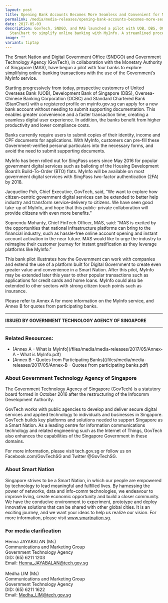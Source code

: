 ```yaml
---
layout: post
title: Opening Bank Accounts Becomes More Seamless and Convenient for MyInfo Users
permalink: /media/media-releases/opening-bank-accounts-becomes-more-seamless-and-convenient-for-myinfo-users/
date: 2017-05-03
description: GovTech, SNDGO, and MAS launched a pilot with UOB, DBS, OCBC, and
  StanChart to simplify online banking with MyInfo. A streamlined process. 💻📂
image: ""
variant: tiptap
---
```

The Smart Nation and Digital Government Office (SNDGO) and Government Technology Agency (GovTech), in collaboration with the Monetary Authority of Singapore (MAS), have begun a pilot with four banks to explore simplifying online banking transactions with the use of the Government’s MyInfo service.

Starting progressively from today, prospective customers of United Overseas Bank (UOB), Development Bank of Singapore (DBS), Oversea-Chinese Banking Corporation (OCBC) and Standard Chartered Bank (StanChart) with a registered profile on myinfo.gov.sg can apply for a new bank account without needing to submit supporting documentation. This enables greater convenience and a faster transaction time, creating a seamless digital user experience. In addition, the banks benefit from higher productivity and lower compliance costs.

Banks currently require users to submit copies of their identity, income and CPF documents for applications. With MyInfo, customers can pre-fill these Government-verified personal particulars into the necessary forms, and avoid the need to submit supporting documents.

MyInfo has been rolled out for SingPass users since May 2016 for popular government digital services such as balloting of the Housing Development Board’s Build-To-Order (BTO) flats. MyInfo will be available on most government digital services with SingPass two-factor authentication (2FA) by 2018.

Jacqueline Poh, Chief Executive, GovTech, said, “We want to explore how citizen-centric government digital services can be extended to better help industry and transform service-delivery to citizens. We have seen good take-up of MyInfo, and hope that this public-private collaboration will provide citizens with even more benefits.”

Sopnendu Mohanty, Chief FinTech Officer, MAS, said: “MAS is excited by the opportunities that national infrastructure platforms can bring to the financial industry, such as hassle-free online account opening and instant account activation in the near future. MAS would like to urge the industry to reimagine their customer journey for instant gratification as they leverage platforms like MyInfo.”

This bank pilot illustrates how the Government can work with companies and extend the use of a platform built for Digital Government to create even greater value and convenience in a Smart Nation. After this pilot, MyInfo may be extended later this year to other popular transactions such as applications for credit cards and home loans. MyInfo could also be extended to other sectors with strong citizen touch points such as insurance.

Please refer to Annex A for more information on the MyInfo service, and Annex B for quotes from participating banks.

---

**ISSUED BY GOVERNMENT TECHNOLOGY AGENCY OF SINGAPORE**

---


### **Related Resources:**
* [Annex A - What is MyInfo](/files/media/media-releases/2017/05/Annex-A - What is MyInfo.pdf)
* [Annex B - Quotes from Participating Banks](/files/media/media-releases/2017/05/Annex-B - Quotes from participating banks.pdf)

### **About Government Technology Agency of Singapore**
The Government Technology Agency of Singapore (GovTech) is a statutory board formed in October 2016 after the restructuring of the Infocomm Development Authority.

GovTech works with public agencies to develop and deliver secure digital services and applied technology to individuals and businesses in Singapore. GovTech builds key platforms and solutions needed to support Singapore as a Smart Nation. As a leading centre for information communications technology and related engineering such as the Internet of Things, GovTech also enhances the capabilities of the Singapore Government in these domains.

For more information, please visit tech.gov.sg or follow us on Facebook.com/GovTechSG and Twitter @GovTechSG.

### **About Smart Nation**
Singapore strives to be a Smart Nation, in which our people are empowered by technology to lead meaningful and fulfilled lives. By harnessing the power of networks, data and info-comm technologies, we endeavour to improve living, create economic opportunity and build a closer community. We have the conducive environment to experiment, prototype and deploy innovative solutions that can be shared with other global cities. It is an exciting journey, and we want your ideas to help us realize our vision. For more information, please visit www.smartnation.sg.

### **For media clarification**
Henna JAYABALAN (Ms)
<br>Communications and Marketing Group
<br>Government Technology Agency
<br>DID: (65) 6211 1203
<br>Email: Henna_JAYABALAN@tech.gov.sg
<br>
<br>Medha LIM (Ms)
<br>Communications and Marketing Group
<br>Government Technology Agency
<br>DID: (65) 6211 1622
<br>Email: Medha_LIM@tech.gov.sg